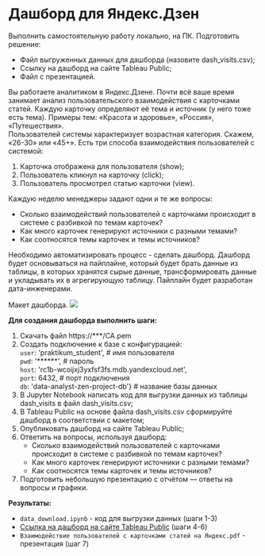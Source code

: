 # Дашборд для Яндекс.Дзен

Выполнить самостоятельную работу локально, на ПК. Подготовить решение:
* Файл выгруженных данных для дашборда (назовите dash_visits.csv);
* Ссылку на дашборд на сайте Tableau Public;
* Файл с презентацией.  

Вы работаете аналитиком в Яндекс.Дзене. Почти всё ваше время занимает анализ пользовательского взаимодействия с карточками статей. Каждую карточку определяют её тема и источник (у него тоже есть тема). Примеры тем: «Красота и здоровье», «Россия», «Путешествия».  
Пользователей системы характеризует возрастная категория. Скажем, «26-30» или «45+».
Есть три способа взаимодействия пользователей с системой:
1. Карточка отображена для пользователя (show);
2. Пользователь кликнул на карточку (click);
3. Пользователь просмотрел статью карточки (view).

Каждую неделю менеджеры задают одни и те же вопросы:
* Сколько взаимодействий пользователей с карточками происходит в системе с разбивкой по темам карточек?
* Как много карточек генерируют источники с разными темами?
* Как соотносятся темы карточек и темы источников?

Необходимо автоматизировать процесс - сделать дашборд.
Дашборд будет основываться на пайплайне, который будет брать данные из таблицы, в которых хранятся сырые данные, трансформировать данные и укладывать их в агрегирующую таблицу. Пайплайн будет разработан дата-инженерами.

Макет дашборда.
![](https://pictures.s3.yandex.net/resources/Untitled_-_2020-07-06T160925.436_1594041010.png)

**Для создания дашборда выполнить шаги:**
1. Скачать файл https://***/CA.pem 
2. Создать подключение к базе с конфигурацией:  
    `user`: 'praktikum_student', # имя пользователя  
    `pwd`: '******', # пароль  
    `host`: 'rc1b-wcoijxj3yxfsf3fs.mdb.yandexcloud.net',  
    `port`: 6432, # порт подключения  
    `db`: 'data-analyst-zen-project-db'} # название базы данных
3. В Jupyter Notebook напиcать код для выгрузки данных из таблицы dash_visits в файл dash_visits.csv;
4. В Tableau Public на основе файла dash_visits.csv сформируйте дашборд в соответствии с макетом;
5. Опубликовать дашборд на сайте Tableau Public;
6. Ответить на вопросы, используя дашборд:
   * Cколько взаимодействий пользователей с карточками происходит в системе с разбивкой по темам карточек?
   * Как много карточек генерируют источники с разными темами?
   * Как соотносятся темы карточек и темы источников?
7. Подготовить небольшую презентацию с отчётом — ответы на вопросы и графики.

**Результаты:**  
- `data_download.ipynb` - код для выгрузки данных (шаги 1-3)
- [Ссылка на дашборд на сайте Tableau Public](https://public.tableau.com/app/profile/dm4006/viz/dzen_16469092426490/Dashboard1?publish=yes) (шаги 4-6)
- `Взаимодействие пользователей с карточками статей на Яндекс.pdf` - презентация (шаг 7)
